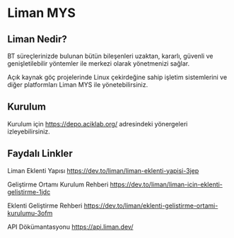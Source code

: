 # Liman MYS

## Liman Nedir?

 BT süreçlerinizde bulunan bütün bileşenleri uzaktan, kararlı, güvenli ve genişletilebilir yöntemler ile merkezi olarak yönetmenizi sağlar.

Açık kaynak göç projelerinde Linux çekirdeğine sahip işletim sistemlerini ve diğer platformları Liman MYS ile yönetebilirsiniz. 

## Kurulum

Kurulum için https://depo.aciklab.org/ adresindeki yönergeleri izleyebilirsiniz.

## Faydalı Linkler

Liman Eklenti Yapısı https://dev.to/liman/liman-eklenti-yapisi-3jep

Geliştirme Ortamı Kurulum Rehberi https://dev.to/liman/liman-icin-eklenti-gelistirme-1jdc

Eklenti Geliştirme Rehberi https://dev.to/liman/eklenti-gelistirme-ortami-kurulumu-3ofm

API Dökümantasyonu https://api.liman.dev/

